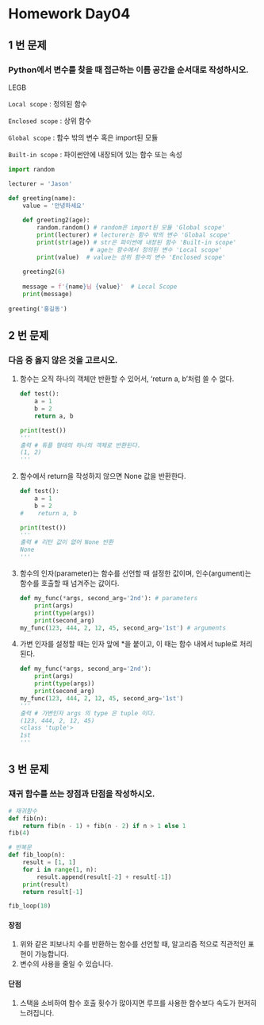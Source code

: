 # Homework Day04

## 1 번 문제

### Python에서 변수를 찾을 때 접근하는 이름 공간을 순서대로 작성하시오.

LEGB

`Local scope` : 정의된 함수

`Enclosed scope` : 상위 함수

`Global scope` : 함수 밖의 변수 혹은 import된 모듈

`Built-in scope` : 파이썬안에 내장되어 있는 함수 또는 속성

```python
import random

lecturer = 'Jason'

def greeting(name):
    value = '안녕하세요'
    
    def greeting2(age):
        random.random() # random은 import된 모듈 'Global scope'
        print(lecturer) # lecturer는 함수 밖의 변수 'Global scope'
        print(str(age)) # str은 파이썬에 내장된 함수 'Built-in scope'
        			   # age는 함수에서 정의된 변수 'Local scope'
        print(value)  # value는 상위 함수의 변수 'Enclosed scope'
    
    greeting2(6)
    
    message = f'{name}님 {value}'  # Local Scope
    print(message)
    
greeting('홍길동')
```

## 2 번 문제

### 다음 중 옳지 않은 것을 고르시오.

1. 함수는 오직 하나의 객체만 반환할 수 있어서, ‘return a, b’처럼 쓸 수 없다.

   ```python
   def test():
       a = 1
       b = 2
       return a, b
   
   print(test())
   '''
   출력 # 튜플 형태의 하나의 객체로 반환된다.
   (1, 2)
   '''
   ```

   

2. 함수에서 return을 작성하지 않으면 None 값을 반환한다.

   ```python
   def test():
       a = 1
       b = 2
   #    return a, b
   
   print(test())
   '''
   출력 # 리턴 값이 없어 None 반환
   None
   '''
   ```

   

3. 함수의 인자(parameter)는 함수를 선언할 때 설정한 값이며, 인수(argument)는 함수를 호출할 때 넘겨주는 값이다.

   ```python
   def my_func(*args, second_arg='2nd'): # parameters
       print(args)
       print(type(args))
       print(second_arg)
   my_func(123, 444, 2, 12, 45, second_arg='1st') # arguments
   ```

   

4. 가변 인자를 설정할 때는 인자 앞에 *을 붙이고, 이 때는 함수 내에서 tuple로 처리된다.

   ```python
   def my_func(*args, second_arg='2nd'):
       print(args)
       print(type(args))
       print(second_arg)
   my_func(123, 444, 2, 12, 45, second_arg='1st')
   '''
   출력 # 가변인자 args 의 type 은 tuple 이다.
   (123, 444, 2, 12, 45)
   <class 'tuple'>
   1st
   '''
   ```

   

## 3 번 문제

### 재귀 함수를 쓰는 장점과 단점을 작성하시오.

```python
# 재귀함수
def fib(n):
    return fib(n - 1) + fib(n - 2) if n > 1 else 1
fib(4)
```



```python
# 반복문
def fib_loop(n):
    result = [1, 1]
    for i in range(1, n):
        result.append(result[-2] + result[-1])
    print(result)
    return result[-1]

fib_loop(10)
```

#### 장점

1. 위와 같은 피보나치 수를 반환하는 함수를 선언할 때, 알고리즘 적으로 직관적인 표현이 가능합니다.
2. 변수의 사용을 줄일 수 있습니다.

#### 단점

1. 스택을 소비하여 함수 호출 횟수가 많아지면 루프를 사용한 함수보다 속도가 현저히 느려집니다.